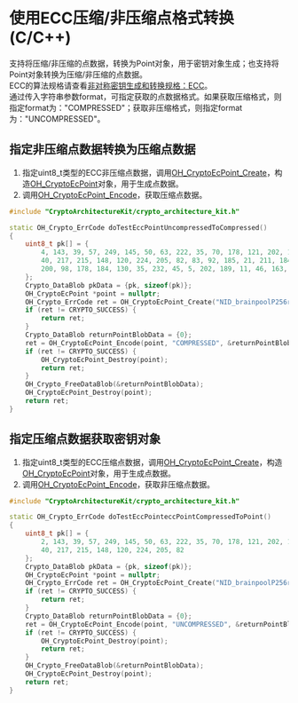 # 使用ECC压缩/非压缩点格式转换(C/C++)

支持将压缩/非压缩的点数据，转换为Point对象，用于密钥对象生成；也支持将Point对象转换为压缩/非压缩的点数据。<br>
ECC的算法规格请查看[非对称密钥生成和转换规格：ECC](crypto-asym-key-generation-conversion-spec.md#ecc)。<br>
通过传入字符串参数format，可指定获取的点数据格式。如果获取压缩格式，则指定format为："COMPRESSED"；获取非压缩格式，则指定format为："UNCOMPRESSED"。

## 指定非压缩点数据转换为压缩点数据

1. 指定uint8_t类型的ECC非压缩点数据，调用[OH_CryptoEcPoint_Create](../../reference/apis-crypto-../../reference/apis-crypto-architecture-kit/capi-crypto-asym-key-h.md#oh_cryptoecpointarchitecture-kit/capi-crypto-asym-key-h.md#oh_cryptoecpoint_create)，构造[OH_CryptoEcPoint]()对象，用于生成点数据。
2. 调用[OH_CryptoEcPoint_Encode](../../reference/apis-crypto-architecture-kit/capi-crypto-asym-key-h.md#oh_cryptoecpoint_encode)，获取压缩点数据。

```C++
#include "CryptoArchitectureKit/crypto_architecture_kit.h"

static OH_Crypto_ErrCode doTestEccPointUncompressedToCompressed()
{
    uint8_t pk[] = {
        4, 143, 39, 57, 249, 145, 50, 63, 222, 35, 70, 178, 121, 202, 154, 21, 146, 129, 75, 76, 63, 8, 195, 157, 111,
        40, 217, 215, 148, 120, 224, 205, 82, 83, 92, 185, 21, 211, 184, 5, 19, 114, 33, 86, 85, 228, 123, 242, 206,
        200, 98, 178, 184, 130, 35, 232, 45, 5, 202, 189, 11, 46, 163, 156, 152
    };
    Crypto_DataBlob pkData = {pk, sizeof(pk)};
    OH_CryptoEcPoint *point = nullptr;
    OH_Crypto_ErrCode ret = OH_CryptoEcPoint_Create("NID_brainpoolP256r1", &pkData, &point);
    if (ret != CRYPTO_SUCCESS) {
        return ret;
    }
    Crypto_DataBlob returnPointBlobData = {0};
    ret = OH_CryptoEcPoint_Encode(point, "COMPRESSED", &returnPointBlobData);
    if (ret != CRYPTO_SUCCESS) {
        OH_CryptoEcPoint_Destroy(point);
        return ret;
    }
    OH_Crypto_FreeDataBlob(&returnPointBlobData);
    OH_CryptoEcPoint_Destroy(point);
    return ret;
}
```

## 指定压缩点数据获取密钥对象

1. 指定uint8_t类型的ECC压缩点数据，调用[OH_CryptoEcPoint_Create](../../reference/apis-crypto-architecture-kit/capi-crypto-asym-key-h.md#oh_cryptoecpoint_create)，构造[OH_CryptoEcPoint](../../reference/apis-crypto-architecture-kit/capi-crypto-asym-key-h.md#oh_cryptoecpoint)对象，用于生成点数据。
2. 调用[OH_CryptoEcPoint_Encode](../../reference/apis-crypto-architecture-kit/capi-crypto-asym-key-h.md#oh_cryptoecpoint_encode)，获取非压缩点数据。

```C++
#include "CryptoArchitectureKit/crypto_architecture_kit.h"

static OH_Crypto_ErrCode doTestEccPointeccPointCompressedToPoint()
{
    uint8_t pk[] = {
        2, 143, 39, 57, 249, 145, 50, 63, 222, 35, 70, 178, 121, 202, 154, 21, 146, 129, 75, 76, 63, 8, 195, 157, 111,
        40, 217, 215, 148, 120, 224, 205, 82
    };
    Crypto_DataBlob pkData = {pk, sizeof(pk)};
    OH_CryptoEcPoint *point = nullptr;
    OH_Crypto_ErrCode ret = OH_CryptoEcPoint_Create("NID_brainpoolP256r1", &pkData, &point);
    if (ret != CRYPTO_SUCCESS) {
        return ret;
    }
    Crypto_DataBlob returnPointBlobData = {0};
    ret = OH_CryptoEcPoint_Encode(point, "UNCOMPRESSED", &returnPointBlobData);
    if (ret != CRYPTO_SUCCESS) {
        OH_CryptoEcPoint_Destroy(point);
        return ret;
    }
    OH_Crypto_FreeDataBlob(&returnPointBlobData);
    OH_CryptoEcPoint_Destroy(point);
    return ret;
}
```